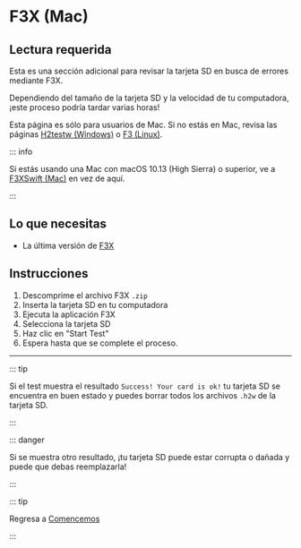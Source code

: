 # F3X (Mac)

## Lectura requerida

Esta es una sección adicional para revisar la tarjeta SD en busca de errores mediante F3X.

Dependiendo del tamaño de la tarjeta SD y la velocidad de tu computadora, ¡este proceso podría tardar varias horas!

Esta página es sólo para usuarios de Mac. Si no estás en Mac, revisa las páginas [H2testw (Windows)](h2testw-\(windows\)) o [F3 (Linux)](f3-\(linux\)).

::: info

Si estás usando una Mac con macOS 10.13 (High Sierra) o superior, ve a [F3XSwift (Mac)](f3xswift-\(mac\)) en vez de aquí.

:::

## Lo que necesitas

- La última versión de [F3X](https://github.com/insidegui/F3X/releases/latest)

## Instrucciones

1. Descomprime el archivo F3X `.zip`
2. Inserta la tarjeta SD en tu computadora
3. Ejecuta la aplicación F3X
4. Selecciona la tarjeta SD
5. Haz clic en "Start Test"
6. Espera hasta que se complete el proceso.

___

::: tip

Si el test muestra el resultado `Success! Your card is ok!` tu tarjeta SD se encuentra en buen estado y puedes borrar todos los archivos `.h2w` de la tarjeta SD.

:::

::: danger

Si se muestra otro resultado, ¡tu tarjeta SD puede estar corrupta o dañada y puede que debas reemplazarla!

:::

::: tip

Regresa a [Comencemos](get-started)

:::
